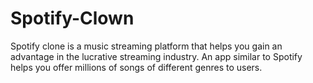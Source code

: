 # Spotify-Clown
Spotify clone is a music streaming platform that helps you gain an advantage in the lucrative streaming industry. An app similar to Spotify helps you offer millions of songs of different genres to users.
